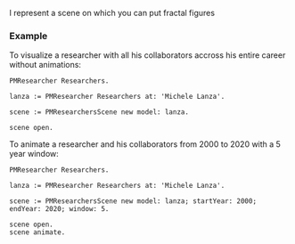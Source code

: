 I represent a scene on which you can put fractal figures

### Example
To visualize a researcher with all his collaborators accross his entire career without animations:

```st
PMResearcher Researchers.

lanza := PMResearcher Researchers at: 'Michele Lanza'.

scene := PMResearchersScene new model: lanza.

scene open.
```

To animate a researcher and his collaborators from 2000 to 2020 with a 5 year window:

```st
PMResearcher Researchers.

lanza := PMResearcher Researchers at: 'Michele Lanza'.

scene := PMResearchersScene new model: lanza; startYear: 2000; endYear: 2020; window: 5.

scene open.
scene animate.
```